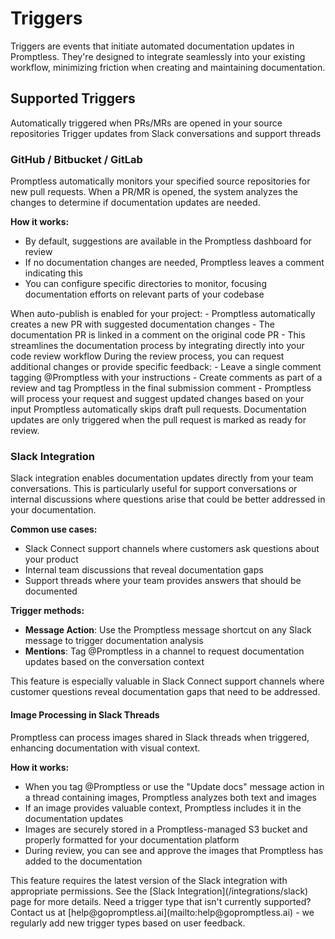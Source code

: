 # Triggers

Triggers are events that initiate automated documentation updates in Promptless. They're designed to integrate seamlessly into your existing workflow, minimizing friction when creating and maintaining documentation.

## Supported Triggers

<CardGroup cols={2}>
  <Card title="GitHub/Bitbucket/GitLab" icon="brands github">
    Automatically triggered when PRs/MRs are opened in your source repositories
  </Card>
  
  <Card title="Slack Integration" icon="brands slack">
    Trigger updates from Slack conversations and support threads
  </Card>
</CardGroup>

### GitHub / Bitbucket / GitLab

Promptless automatically monitors your specified source repositories for new pull requests. When a PR/MR is opened, the system analyzes the changes to determine if documentation updates are needed.

**How it works:**
- By default, suggestions are available in the Promptless dashboard for review
- If no documentation changes are needed, Promptless leaves a comment indicating this
- You can configure specific directories to monitor, focusing documentation efforts on relevant parts of your codebase

<AccordionGroup>
  <Accordion title="Auto-publish Mode">
    When auto-publish is enabled for your project:
    - Promptless automatically creates a new PR with suggested documentation changes
    - The documentation PR is linked in a comment on the original code PR
    - This streamlines the documentation process by integrating directly into your code review workflow
  </Accordion>

  <Accordion title="Follow-on Requests (GitHub-Only)">
    During the review process, you can request additional changes or provide specific feedback:
    - Leave a single comment tagging @Promptless with your instructions
    - Create comments as part of a review and tag Promptless in the final submission comment
    - Promptless will process your request and suggest updated changes based on your input
  </Accordion>
</AccordionGroup>

<Note>
Promptless automatically skips draft pull requests. Documentation updates are only triggered when the pull request is marked as ready for review.
</Note>

### Slack Integration

Slack integration enables documentation updates directly from your team conversations. This is particularly useful for support conversations or internal discussions where questions arise that could be better addressed in your documentation.

**Common use cases:**
- Slack Connect support channels where customers ask questions about your product
- Internal team discussions that reveal documentation gaps
- Support threads where your team provides answers that should be documented

**Trigger methods:**
- **Message Action**: Use the Promptless message shortcut on any Slack message to trigger documentation analysis
- **Mentions**: Tag @Promptless in a channel to request documentation updates based on the conversation context

<Tip>
This feature is especially valuable in Slack Connect support channels where customer questions reveal documentation gaps that need to be addressed.
</Tip>

#### Image Processing in Slack Threads

Promptless can process images shared in Slack threads when triggered, enhancing documentation with visual context.

**How it works:**
- When you tag @Promptless or use the "Update docs" message action in a thread containing images, Promptless analyzes both text and images
- If an image provides valuable context, Promptless includes it in the documentation updates
- Images are securely stored in a Promptless-managed S3 bucket and properly formatted for your documentation platform
- During review, you can see and approve the images that Promptless has added to the documentation

<Tip>
This feature requires the latest version of the Slack integration with appropriate permissions. See the [Slack Integration](/integrations/slack) page for more details.
</Tip>

<Note>
Need a trigger type that isn't currently supported? Contact us at [help@gopromptless.ai](mailto:help@gopromptless.ai) - we regularly add new trigger types based on user feedback.
</Note>
